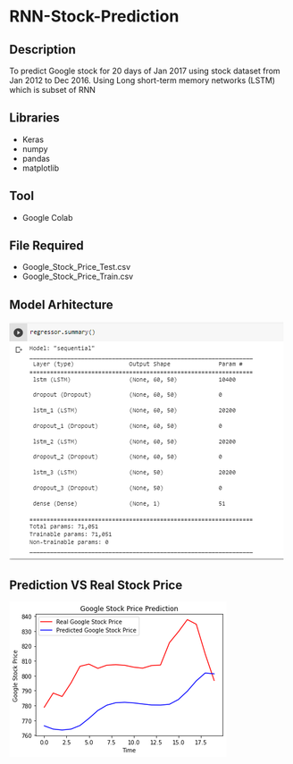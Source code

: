 # RNN-Stock-Prediction

## Description
To predict Google stock for 20 days of Jan 2017 using stock dataset from Jan 2012 to Dec 2016. Using Long short-term memory networks (LSTM) which is subset of RNN

## Libraries 
* Keras
* numpy
* pandas
* matplotlib

## Tool
* Google Colab

## File Required
* Google_Stock_Price_Test.csv
* Google_Stock_Price_Train.csv


## Model Arhitecture
<img src="https://github.com/bipulsimkhada/Image/blob/main/rnn.png">

## Prediction VS Real Stock Price

<img src="https://github.com/bipulsimkhada/Image/blob/main/rnn_plot.png">
